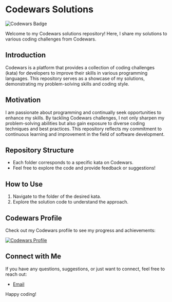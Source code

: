 # Codewars Solutions

![Codewars Badge](https://www.codewars.com/users/behruzdev71/badges/small)

Welcome to my Codewars solutions repository! Here, I share my solutions to various coding challenges from Codewars. 

## Introduction

Codewars is a platform that provides a collection of coding challenges (kata) for developers to improve their skills in various programming languages. This repository serves as a showcase of my solutions, demonstrating my problem-solving skills and coding style.

## Motivation

I am passionate about programming and continually seek opportunities to enhance my skills. By tackling Codewars challenges, I not only sharpen my problem-solving abilities but also gain exposure to diverse coding techniques and best practices. This repository reflects my commitment to continuous learning and improvement in the field of software development.

## Repository Structure

- Each folder corresponds to a specific kata on Codewars.
- Feel free to explore the code and provide feedback or suggestions!

## How to Use

1. Navigate to the folder of the desired kata.
3. Explore the solution code to understand the approach.

## Codewars Profile

Check out my Codewars profile to see my progress and achievements:

[![Codewars Profile](https://www.codewars.com/users/behruzdev71/badges/large)](https://www.codewars.com/users/behruzdev71)

## Connect with Me

If you have any questions, suggestions, or just want to connect, feel free to reach out:

- [Email](mailto:behruz.baxtiyorov.dev@gmail.com)

Happy coding!
